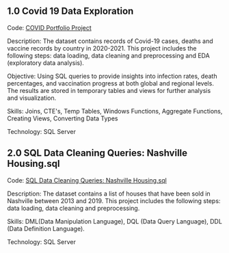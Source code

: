 ## 1.0 Covid 19 Data Exploration
Code: [COVID Portfolio Project](https://github.com/VictorOwinoKe/SQL-Porfolio-Projects-DDL-DML/blob/master/Covid19-Data-Exploration.sql)

Description: The dataset contains records of Covid-19 cases, deaths and vaccine records by country in 2020-2021. This project includes the following steps: data loading, data cleaning and preprocessing and EDA (exploratory data analysis).

Objective: Using SQL queries to provide insights into infection rates, death percentages, and vaccination progress at both global and regional levels. The results are stored in temporary tables and views for further analysis and visualization. 

Skills: Joins, CTE's, Temp Tables, Windows Functions, Aggregate Functions, Creating Views, Converting Data Types

Technology: SQL Server

## 2.0 SQL Data Cleaning  Queries: Nashville Housing.sql
Code: [SQL Data Cleaning  Queries: Nashville Housing.sql](https://github.com/VictorOwinoKe/SQL-Porfolio-Projects-DDL-DML/blob/master/SQL%20Data%20Cleaning%20%20Queries%3A%20Nashv)

Description: The dataset contains a list of houses that have been sold in Nashville between 2013 and 2019. This project includes the following steps: data loading, data cleaning and preprocessing.

Skills: DML(Data Manipulation Language), DQL (Data Query Language), DDL (Data Definition Language).

Technology: SQL Server
